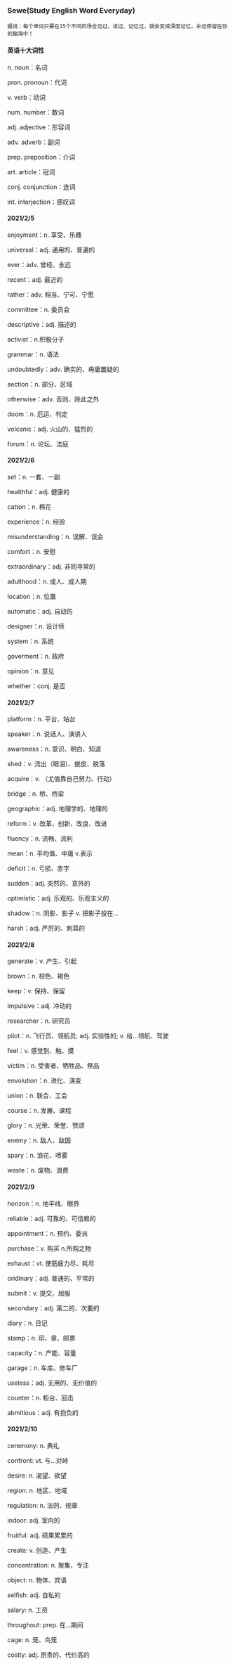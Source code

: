 ### Sewe(Study English Word Everyday)

`据说：每个单词只要在15个不同的场合见过、读过、记忆过，就会变成深度记忆，永远停留在你的脑海中！`

#### 英语十大词性

n. noun：名词

pron. pronoun：代词

v. verb：动词

num. number：数词

adj. adjective：形容词

adv. adverb：副词

prep. preposition：介词

art. article：冠词

conj. conjunction：连词

int. interjection：感叹词

#### 2021/2/5

enjoyment：n. 享受、乐趣

universal：adj. 通用的、普遍的

ever：adv. 曾经、永远

recent：adj. 最近的

rather：adv. 相当、宁可、宁愿

committee：n. 委员会

descriptive：adj. 描述的

activist：n.积极分子

grammar：n. 语法

undoubtedly：adv. 确实的、毋庸置疑的

section：n. 部分、区域

otherwise：adv. 否则、除此之外

doom：n. 厄运、判定

volcanic：adj. 火山的、猛烈的

forum：n. 论坛、法庭

#### 2021/2/6

set：n. 一套、一副

healthful：adj. 健康的

catton：n. 棉花

experience：n. 经验

misunderstanding：n. 误解、误会

comfort：n. 安慰

extraordinary：adj. 非同寻常的

adulthood：n. 成人、成人期

location：n. 位置

automatic：adj. 自动的

designer：n. 设计师

system：n. 系统

goverment：n. 政府

opinion：n. 意见

whether：conj. 是否

#### 2021/2/7

platform：n. 平台、站台

speaker：n. 说话人、演讲人

awareness：n. 意识、明白、知道

shed：v. 流出（眼泪）、蜕皮、脱落

acquire：v. （尤值靠自己努力、行动）

bridge：n. 桥、桥梁

geographic：adj. 地理学的、地理的

reform：v. 改革、创新、改良、改进

fluency：n. 流畅、流利

mean：n. 平均值、中庸 v.表示

deficit：n. 亏损、赤字

sudden：adj. 突然的、意外的

optimistic：adj. 乐观的、乐观主义的

shadow：n. 阴影、影子 v. 把影子投在...

harsh：adj. 严厉的、刺耳的

#### 2021/2/8

generate：v. 产生、引起

brown：n. 棕色、褐色

keep：v. 保持、保留

impulsive：adj. 冲动的

researcher：n. 研究员

pilot：n. 飞行员、领航员; adj. 实验性的; v. 给...领航、驾驶

feel：v. 感觉到、触、摸

victim：n. 受害者、牺牲品、祭品

envolution：n. 进化、演变

union：n. 联合、工会

course：n. 发展、课程

glory：n. 光荣、荣誉、赞颂

enemy：n. 敌人、敌国

spary：n. 浪花、喷雾

waste：n. 废物、浪费

#### 2021/2/9

horizon：n. 地平线、眼界

reliable：adj. 可靠的、可信赖的

appointment：n. 预约、委派

purchase：v. 购买 n.所购之物

exhaust：vt. 使筋疲力尽、耗尽

oridinary：adj. 普通的、平常的

submit：v. 提交、屈服

secondary：adj. 第二的、次要的

diary：n. 日记

stamp：n. 印、章、邮票

capacity：n. 产能、容量

garage：n. 车库、修车厂

useless：adj. 无用的、无价值的

counter：n. 柜台、回击

abmitious：adj. 有抱负的

#### 2021/2/10

ceremony: n. 典礼

confront: vt. 与...对峙

desire: n. 渴望、欲望

region: n. 地区、地域

regulation: n. 法则、规章

indoor: adj. 室内的

fruitful: adj. 硕果累累的

create: v. 创造、产生

concentration: n. 聚集、专注

object: n. 物体、宾语

selfish: adj. 自私的

salary: n. 工资

throughout: prep. 在...期间

cage: n. 笼、鸟笼

costly: adj. 昂贵的、代价高的
